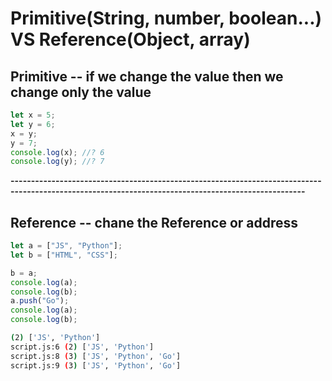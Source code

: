 # Primitive(String, number, boolean...) VS Reference(Object, array)

## Primitive -- if we change the value then we change only the value
```javascript
let x = 5;
let y = 6;
x = y;
y = 7;
console.log(x); //? 6
console.log(y); //? 7
```

**----------------------------------------------------------------------------------------------------------------------------------------------------**

## Reference -- chane the Reference or address
```javascript
let a = ["JS", "Python"];
let b = ["HTML", "CSS"];

b = a;
console.log(a);
console.log(b);
a.push("Go");
console.log(a);
console.log(b);
```
```bash
(2) ['JS', 'Python']
script.js:6 (2) ['JS', 'Python']
script.js:8 (3) ['JS', 'Python', 'Go']
script.js:9 (3) ['JS', 'Python', 'Go']
```